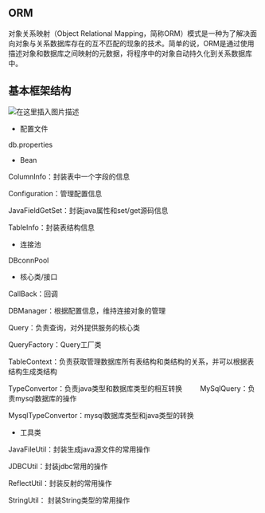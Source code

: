 ## ORM
对象关系映射（Object Relational Mapping，简称ORM）模式是一种为了解决面向对象与关系数据库存在的互不匹配的现象的技术。简单的说，ORM是通过使用描述对象和数据库之间映射的元数据，将程序中的对象自动持久化到关系数据库中。

## 基本框架结构
![在这里插入图片描述](https://img-blog.csdnimg.cn/20181119100300816.png)
- 配置文件 

db.properties
- Bean

ColumnInfo：封装表中一个字段的信息

Configuration：管理配置信息

JavaFieldGetSet：封装java属性和set/get源码信息

TableInfo：封装表结构信息

- 连接池

DBconnPool

- 核心类/接口

CallBack：回调

DBManager：根据配置信息，维持连接对象的管理

Query：负责查询，对外提供服务的核心类 

QueryFactory：Query工厂类

TableContext：负责获取管理数据库所有表结构和类结构的关系，并可以根据表结构生成类结构

TypeConvertor：负责java类型和数据库类型的相互转换
　　
MySqlQuery：负责mysql数据库的操作

MysqlTypeConvertor：mysql数据库类型和java类型的转换

- 工具类

JavaFileUtil：封装生成java源文件的常用操作

JDBCUtil：封装jdbc常用的操作

ReflectUtil：封装反射的常用操作

StringUtil： 封装String类型的常用操作
